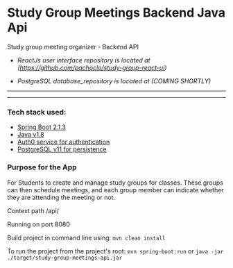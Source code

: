 # Study Group Meetings Backend Java Api

Study group meeting organizer - Backend API

* _ReactJs user interface repository is located at (https://github.com/pachoclo/study-group-react-ui)_

* _PostgreSQL database_repository is located at (COMING SHORTLY)_


***
*** 

### Tech stack used:
- [Spring Boot 2.1.3](https://spring.io/projects/spring-boot)
- [Java v1.8](https://www.oracle.com/technetwork/java/javase/overview/java8-2100321.html)
- [Auth0 service for authentication](https://auth0.com/)
- [PostgreSQL v11 for persistence](https://www.postgresql.org/docs/11/index.html)



### Purpose for the App

For Students to create and manage study groups for classes.
These groups can then schedule meetings, and each group member can indicate whether they are attending the meeting or not.


Context path /api/

Running on port 8080

Build project in command line using: `mvn clean install`

To run the project from the project's root: `mvn spring-boot:run`
or `java -jar ./target/study-group-meetings-api.jar`

